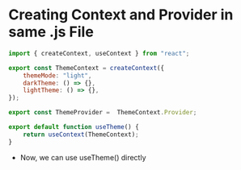 # Creating Context and Provider in same .js File

```js
import { createContext, useContext } from "react";

export const ThemeContext = createContext({
    themeMode: "light",
    darkTheme: () => {},
    lightTheme: () => {},
});

export const ThemeProvider =  ThemeContext.Provider;

export default function useTheme() {
    return useContext(ThemeContext);
}
```
- Now, we can use useTheme() directly